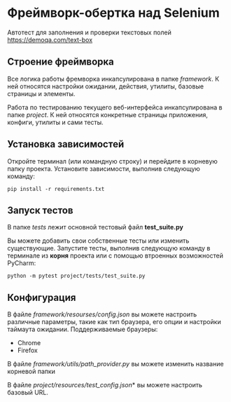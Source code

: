 # Фреймворк-обертка над Selenium
Автотест для заполнения и проверки текстовых полей https://demoqa.com/text-box

## Строение фреймворка
Все логика работы фремворка инкапсулирована в папке *framework*. К ней относятся настройки ожидании, действия, утилиты, базовые страницы и элементы.

Работа по тестированию текущего веб-интерфейса инкапсулирована в папке *project*. К ней относятся конкретные страницы приложения, конфиги, утилиты и сами тесты.
## Установка зависимостей
Откройте терминал (или командную строку) и перейдите в корневую папку проекта.
Установите зависимости, выполнив следующую команду:


```bazaar
pip install -r requirements.txt
```
## Запуск тестов
В папке *tests* лежит основной тестовый файл **test_suite.py**

Вы можете добавить свои собственные тесты или изменить существующие.
Запустите тесты, выполнив следующую команду в терминале из **корня** проекта или с помощью втроенных возможностей PyCharm:
```bazaar
python -m pytest project/tests/test_suite.py
```
## Конфигурация
В файле *framework/resourses/config.json* вы можете настроить различные параметры, такие как тип браузера, его опции и настройки таймаута ожидании.
Поддерживаемые браузеры:
- Chrome
- Firefox

В файле *framework/utils/path_provider.py* вы можете изменить название корневой папки



В файле *project/resources/test_config.json** вы можете настроить базовый URL.
